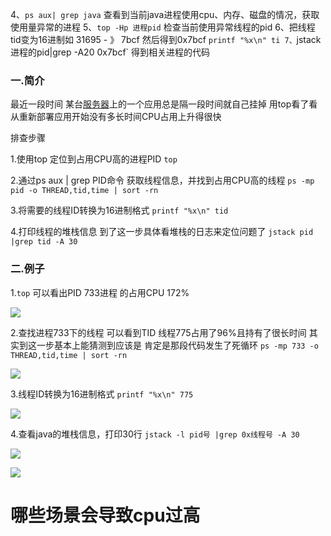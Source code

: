 4、`ps aux| grep java` 查看到当前java进程使用cpu、内存、磁盘的情况，获取使用量异常的进程
5、`top -Hp 进程pid` 检查当前使用异常线程的pid
6、把线程tid变为16进制如 31695 - 》 7bcf 然后得到0x7bcf `printf "%x\n" ti
7、`jstack 进程的pid|grep -A20 0x7bcf` 得到相关进程的代码

### **一.简介**

最近一段时间 某台[服务器](https://cloud.tencent.com/act/pro/promotion-cvm?from_column=20065&from=20065)上的一个应用总是隔一段时间就自己挂掉 用top看了看 从重新部署应用开始没有多长时间CPU占用上升得很快

排查步骤

1.使用top 定位到占用CPU高的进程PID `top`

2.通过ps aux | grep PID命令 获取线程信息，并找到占用CPU高的线程 `ps -mp pid -o THREAD,tid,time | sort -rn`

3.将需要的线程ID转换为16进制格式 `printf "%x\n" tid`

4.打印线程的堆栈信息 到了这一步具体看堆栈的日志来定位问题了 `jstack pid |grep tid -A 30`

### **二.例子**

1.`top` 可以看出PID 733进程 的占用CPU 172%

![](https://ask.qcloudimg.com/http-save/7250484/ig1picpkrr.png)

2.查找进程733下的线程 可以看到TID 线程775占用了96%且持有了很长时间 其实到这一步基本上能猜测到应该是 肯定是那段代码发生了死循环 `ps -mp 733 -o THREAD,tid,time | sort -rn`

![](https://ask.qcloudimg.com/http-save/7250484/xbuz4f26ci.png)

3.线程ID转换为16进制格式 `printf "%x\n" 775`

![](https://ask.qcloudimg.com/http-save/7250484/nfd7nz6hdf.png)

4.查看java的堆栈信息，打印30行 `jstack -l pid号 |grep 0x线程号 -A 30`

![](https://ask.qcloudimg.com/http-save/7250484/oss56r63pw.png)

![](https://ask.qcloudimg.com/http-save/7250484/5w4kjcy5qp.png)

# 哪些场景会导致cpu过高

